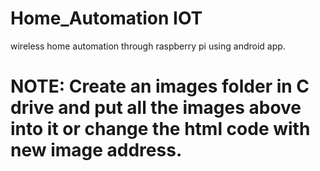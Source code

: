 # Home_Automation IOT
wireless home automation through raspberry pi using android app.

# NOTE: Create an images folder in C drive and put all the images above into it or change the html code with new image address.
